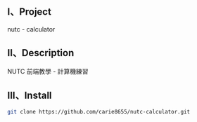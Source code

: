 ## I、Project
nutc - calculator

## II、Description
NUTC 前端教學 - 計算機練習

## III、Install

```bash
git clone https://github.com/carie8655/nutc-calculator.git
```
